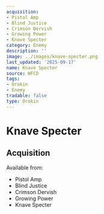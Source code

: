 ```yaml
---
acquisition:
- Pistol Amp
- Blind Justice
- Crimson Dervish
- Growing Power
- Knave Specter
category: Enemy
description: ''
image: ../images/knave-specter.png
last_updated: '2025-09-17'
name: Knave Specter
source: WFCD
tags:
- Orokin
- Enemy
tradable: false
type: Orokin
---
```


# Knave Specter

## Acquisition

Available from:
- Pistol Amp
- Blind Justice
- Crimson Dervish
- Growing Power
- Knave Specter

